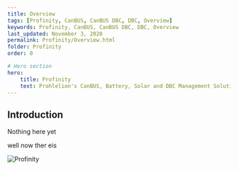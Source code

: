 ```yaml
---
title: Overview
tags: [Profinity, CanBUS, CanBUS DBC, DBC, Overview]
keywords: Profinity, CanBUS, CanBUS DBC, DBC, Overview
last_updated: November 3, 2020
permalink: Profinity/Overview.html
folder: Profinity
order: 0

# Hero section
hero:
    title: Profinity
    text: Prohlelion's CanBUS, Battery, Solar and DBC Management Solution
---
```


## Introduction

Nothing here yet

well now ther eis 

![Profinity]({{site.dox.baseurl}}/images/Profinity/profinity_overview.png)